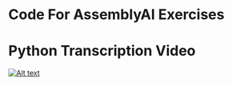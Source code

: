 # Code For AssemblyAI Exercises

# Python Transcription Video

 [![Alt text](https://img.youtube.com/vi/mYUyaKmvu6Y/hqdefault.jpg)](https://youtu.be/mYUyaKmvu6Y)
